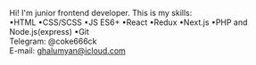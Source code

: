 Hi! I'm junior frontend developer. 
This is my skills:  
•HTML •CSS/SCSS •JS ES6+ •React •Redux •Next.js •PHP and Node.js(express) •Git  
Telegram: @coke666ck  
E-mail: ghalumyan@icloud.com  	
